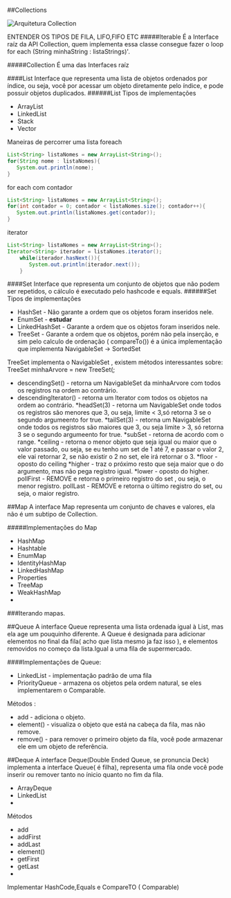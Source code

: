##Collections

![Arquitetura Collection](https://www3.ntu.edu.sg/home/ehchua/programming/java/images/Collection_interfaces.png)


ENTENDER OS TIPOS DE FILA, LIFO,FIFO ETC
#####Iterable
É a Interface raíz da API Collection, quem implementa essa classe consegue fazer o loop for each (String minhaString : listaStrings)'.

#####Collection
É uma das Interfaces raíz

####List
Interface que representa uma lista de objetos ordenados por índice, ou seja, você por acessar um objeto diretamente pelo índice,
e pode possuir objetos duplicados.
######List Tipos de implementações

* ArrayList
* LinkedList
* Stack
* Vector

Maneiras de percorrer uma lista
foreach
```java
List<String> listaNomes = new ArrayList<String>();
for(String nome : listaNomes){
   System.out.println(nome);
}
```
for each com contador
```java
List<String> listaNomes = new ArrayList<String>();
for(int contador = 0; contador < listaNomes.size(); contador++){
   System.out.println(listaNomes.get(contador));
}
```

iterator
```java
List<String> listaNomes = new ArrayList<String>();
Iterator<String> iterador = listaNomes.iterator();
    while(iterador.hasNext()){
       System.out.println(iterador.next());
    }
```

####Set
Interface que representa um conjunto de objetos que não podem ser repetidos, o cálculo é executado pelo hashcode e equals.
######Set Tipos de implementações

* HashSet - Não garante a ordem que os objetos foram inseridos nele.
* EnumSet - **estudar**
* LinkedHashSet - Garante a ordem que os objetos foram inseridos nele.
* TreeSet - Garante a ordem que os objetos, porém não pela inserção, e sim pelo calculo de ordenação ( compareTo())
é a única implementação que implementa NavigableSet -> SortedSet

TreeSet implementa o NavigableSet , existem métodos interessantes sobre:
TreeSet<String> minhaArvore = new TreeSet<String>(;

* descendingSet() - retorna um NavigableSet da minhaArvore com todos os registros na ordem ao contrário.
* descendingIterator() - retorna um Iterator com todos os objetos na ordem ao contrário.
 *headSet(3) - retorna um NavigableSet onde todos os registros são menores que 3, ou seja, limite < 3,só retorna 3 se o segundo argumeento for true.
 *tailSet(3) - retorna um NavigableSet onde todos os registros são maiores que 3, ou seja limite > 3, só retorna 3 se o segundo argumeento for true.
 *subSet - retorna de acordo com o range.
 *ceiling - retorna o menor objeto que seja igual ou maior que o valor passado, ou seja, se eu tenho um set de 1 até 7, e passar o valor 2, ele vai retornar 2, se não existir o 2 no set, ele irá retornar o 3.
 *floor - oposto do ceiling
 *higher - traz o próximo resto que seja maior que o do argumento, mas não pega registro igual.
 *lower - oposto do higher.
 pollFirst - REMOVE e retorna o primeiro registro do set , ou seja, o menor registro.
 pollLast - REMOVE e retorna o último registro do set, ou seja, o maior registro.


##Map
A interface Map representa um conjunto de chaves e valores, ela não é um subtipo de Collection.

#####Implementações do Map
* HashMap
* Hashtable
* EnumMap
* IdentityHashMap
* LinkedHashMap
* Properties
* TreeMap
* WeakHashMap
* 
###Iterando mapas.



##Queue
A interface Queue representa uma lista ordenada igual à List, mas ela age um pouquinho diferente. A Queue é designada para
adicionar elementos no final da fila( acho que lista mesmo ja faz isso ), e elementos removidos no começo da lista.Igual a uma fila de supermercado.
 
 ####Implementações de Queue:
 
 * LinkedList - implementação padrão de uma fila
 * PriorityQueue - armazena os objetos pela ordem natural, se eles implementarem o Comparable.
 
Métodos :
* add - adiciona o objeto.
* element()  - visualiza o objeto que está na cabeça da fila, mas não remove.
* remove() - para remover o primeiro objeto da fila, você pode armazenar ele em um objeto de referência.


##Deque
A interface Deque(Double Ended Queue, se pronuncia Deck) implementa a interface Queue( é filha), representa uma fila onde você pode inserir ou remover tanto no ínicio quanto no fim da fila. 

* ArrayDeque
* LinkedList
* 

Métodos
* add
* addFirst
* addLast
* element()
* getFirst
* getLast
* 

Implementar HashCode,Equals e CompareTO ( Comparable)
